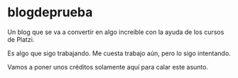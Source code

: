 # blogdeprueba

Un blog que se va a convertir en algo increíble con la ayuda de los cursos de Platzi.

Es algo que sigo trabajando. Me cuesta trabajo aún, pero lo sigo intentando.

Vamos a poner unos créditos solamente aquí para calar este asunto.